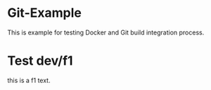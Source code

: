 # Git-Example
This is example for testing Docker and Git build integration process.

# Test dev/f1
this is a f1 text.

